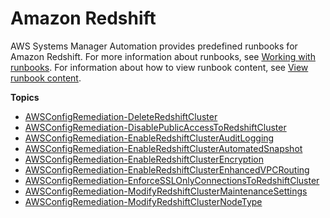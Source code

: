 # Amazon Redshift<a name="automation-ref-rs"></a>

AWS Systems Manager Automation provides predefined runbooks for Amazon Redshift\. For more information about runbooks, see [Working with runbooks](automation-documents.md)\. For information about how to view runbook content, see [View runbook content](automation-documents-reference.md#view-automation-json)\.

**Topics**
+ [AWSConfigRemediation\-DeleteRedshiftCluster](automation-aws-delete-redshift.md)
+ [AWSConfigRemediation\-DisablePublicAccessToRedshiftCluster](automation-aws-disable-redshift-public-access.md)
+ [AWSConfigRemediation\-EnableRedshiftClusterAuditLogging](automation-aws-enable-redshift-audit.md)
+ [AWSConfigRemediation\-EnableRedshiftClusterAutomatedSnapshot](automation-aws-enable-redshift-snapshot.md)
+ [AWSConfigRemediation\-EnableRedshiftClusterEncryption](automation-aws-enable-redshift-encrypt.md)
+ [AWSConfigRemediation\-EnableRedshiftClusterEnhancedVPCRouting](automation-aws-enable-redshift-enhanced-routing.md)
+ [AWSConfigRemediation\-EnforceSSLOnlyConnectionsToRedshiftCluster](automation-aws-enforce-redshift-ssl-only.md)
+ [AWSConfigRemediation\-ModifyRedshiftClusterMaintenanceSettings](automation-aws-modify-redshift-maintenance.md)
+ [AWSConfigRemediation\-ModifyRedshiftClusterNodeType](automation-aws-modify-redshift-cluster-node.md)